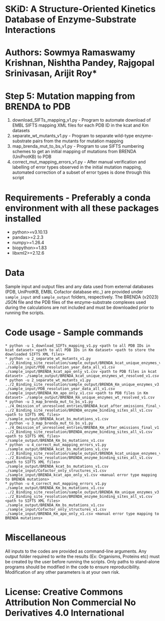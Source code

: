 # SKiD: A Structure-Oriented Kinetics Database of Enzyme-Substrate Interactions
# Authors: Sowmya Ramaswamy Krishnan, Nishtha Pandey, Rajgopal Srinivasan, Arijit Roy*

# Step 5: Mutation mapping from BRENDA to PDB
1. download_SIFTs_mapping_v1.py - Program to automate download of EMBL SIFTS mapping XML files for each PDB ID in the kcat and Km datasets
2. separate_wt_mutants_v1.py - Program to separate wild-type enzyme-substrate pairs from the mutants for mutation mapping
3. map_brenda_mut_to_bs_v1.py - Program to use SIFTS numbering schemes to get an initial mapping of mutations from BRENDA (UniProtKB) to PDB
4. correct_mut_mapping_errors_v1.py - After manual verification and labelling of error types observed in the initial mutation mapping, automated correction of a subset of error types is done through this script

# Requirements - Preferably a conda environment with all these packages installed
* python>=v3.10.13
* pandas>=2.2.3
* numpy>=1.26.4
* biopython>=1.83
* libxml2>=2.12.6

# Data
Sample input and output files and any data used from external databases (PDB, UniProtKB, EMBL Cofactor database etc.,) are provided under `sample_input` and `sample_output` folders, respectively. The BRENDA (v2023) JSON file and the PDB files of the enzyme-substrate complexes used during the calculations are not included and must be downloaded prior to running the scripts.

# Code usage - Sample commands
```
* python -u 1_download_SIFTs_mapping_v1.py <path to all PDB IDs in kcat dataset> <path to all PDB IDs in Km dataset> <path to store the downloaded SIFTS XML files>
* python -u 2_separate_wt_mutants_v1.py ../2_Binding_site_resolution/sample_output/BRENDA_kcat_unique_enzymes_v3.csv ./sample_input/PDB_resolution_year_data_all_v1.csv ./sample_input/BRENDA_kcat_apo_only_v1.csv <path to PDB files in kcat dataset> ./sample_output/BRENDA_kcat_unique_enzymes_wt_resolved_v1.csv
* python -u 2_separate_wt_mutants_v1.py ../2_Binding_site_resolution/sample_output/BRENDA_Km_unique_enzymes_v3.csv ./sample_input/PDB_resolution_year_data_all_v1.csv ./sample_input/BRENDA_Km_apo_only_v1.csv <path to PDB files in Km dataset> ./sample_output/BRENDA_Km_unique_enzymes_wt_resolved_v1.csv
* python -u 3_map_brenda_mut_to_bs_v1.py ../4_Omission_of_unresolved_entries/BRENDA_kcat_after_omissions_final_v1.csv ../2_Binding_site_resolution/BRENDA_enzyme_binding_sites_all_v1.csv <path to SIFTS XML files> ./sample_output/BRENDA_kcat_bs_mutations_v1.csv 
* python -u 3_map_brenda_mut_to_bs_v1.py ../4_Omission_of_unresolved_entries/BRENDA_Km_after_omissions_final_v1.csv ../2_Binding_site_resolution/BRENDA_enzyme_binding_sites_all_v1.csv <path to SIFTS XML files> ./sample_output/BRENDA_Km_bs_mutations_v1.csv
* python -u 4_correct_mut_mapping_errors_v1.py ./sample_output/BRENDA_kcat_bs_mutations_v1.csv ../2_Binding_site_resolution/sample_output/BRENDA_kcat_unique_enzymes_v3.csv ../2_Binding_site_resolution/BRENDA_enzyme_binding_sites_all_v1.csv <path to SIFTS XML files> ./sample_output/BRENDA_kcat_bs_mutations_v1.csv ./sample_input/Cofactor_only_structures_v1.csv ./sample_input/BRENDA_kcat_apo_only_v1.csv <manual error type mapping to BRENDA mutations>
* python -u 4_correct_mut_mapping_errors_v1.py ./sample_output/BRENDA_Km_bs_mutations_v1.csv ../2_Binding_site_resolution/sample_output/BRENDA_Km_unique_enzymes_v3.csv ../2_Binding_site_resolution/BRENDA_enzyme_binding_sites_all_v1.csv <path to SIFTS XML files> ./sample_output/BRENDA_Km_bs_mutations_v1.csv ./sample_input/Cofactor_only_structures_v1.csv ./sample_input/BRENDA_Km_apo_only_v1.csv <manual error type mapping to BRENDA mutations>
```

# Miscellaneous
All inputs to the codes are provided as command-line arguments. Any output folder required to write the results (Ex: Organisms, Proteins etc) must be created by the user before running the scripts. Only paths to stand-alone programs should be modified in the code to ensure reproducibility. Modification of any other parameters is at your own risk.

# License: Creative Commons Attribution Non Commercial No Derivatives 4.0 International











